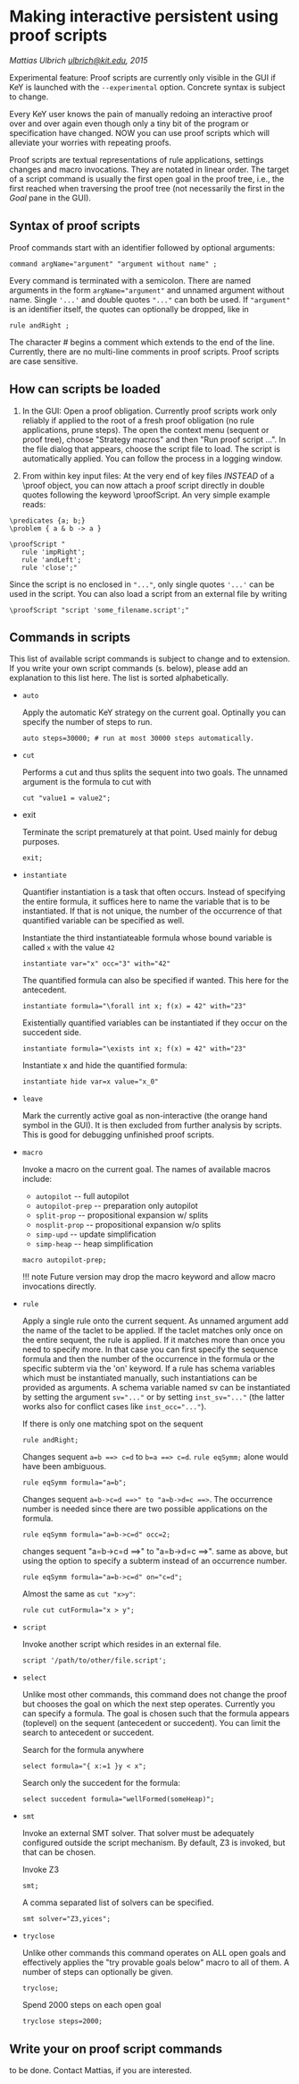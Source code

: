 # Making interactive persistent using proof scripts

*Mattias Ulbrich <ulbrich@kit.edu>, 2015*

Experimental feature: Proof scripts are currently only visible in the GUI if KeY
is launched with the `--experimental` option. Concrete syntax is subject to
change.

Every KeY user knows the pain of manually redoing an interactive proof over and
over again even though only a tiny bit of the program or specification have
changed. NOW you can use proof scripts which will alleviate your worries with
repeating proofs.

Proof scripts are textual representations of rule applications, settings changes
and macro invocations. They are notated in linear order. The target of a script
command is usually the first open goal in the proof tree, i.e., the first
reached when traversing the proof tree (not necessarily the first in the *Goal*
pane in the GUI).


## Syntax of proof scripts

Proof commands start with an identifier followed by optional arguments:

```
command argName="argument" "argument without name" ;
```

Every command is terminated with a semicolon. There are named arguments in the
form `argName="argument"` and unnamed argument without name. Single `'...'` and
double quotes `"..."` can both be used. If `"argument"` is an identifier itself,
the quotes can optionally be dropped, like in

```
rule andRight ;
```


The character # begins a comment which extends to the end of the line.
Currently, there are no multi-line comments in proof scripts. Proof scripts are
case sensitive.


## How can scripts be loaded

1. In the GUI:
Open a proof obligation. Currently proof scripts work only reliably if
applied to the root of a fresh proof obligation (no rule applications,
prune steps). The open the context menu (sequent or proof tree),
choose "Strategy macros" and then "Run proof script ...". In the file
dialog that appears, choose the script file to load. The script is
automatically applied. You can follow the process in a logging window.

2. From within key input files:
At the very end of key files *INSTEAD* of a \proof object, you can now
attach a proof script directly in double quotes following the keyword
\proofScript. An very simple example reads:

```
\predicates {a; b;}
\problem { a & b -> a }

\proofScript "
   rule 'impRight';
   rule 'andLeft';
   rule 'close';"
```

Since the script is no enclosed in `"..."`, only single quotes `'...'` can
be used in the script. You can also load a script from an external
file by writing

```
\proofScript "script 'some_filename.script';"
```


## Commands in scripts

This list of available script commands is subject to change and to extension. If
you write your own script commands (s. below), please add an explanation to this
list here. The list is sorted alphabetically.

* `auto`

  Apply the automatic KeY strategy on the current goal. Optinally you can
  specify the number of steps to run.

  ```
  auto steps=30000; # run at most 30000 steps automatically.
  ```

* `cut`

  Performs a cut and thus splits the sequent into two goals. The unnamed
  argument is the formula to cut with

  ```
  cut "value1 = value2";
  ```

* exit 

  Terminate the script prematurely at that point. Used mainly for debug purposes.

  ```
  exit;
  ```

* `instantiate`

     Quantifier instantiation is a task that often occurs. Instead of specifying
     the entire formula, it suffices here to name the variable that is to be
     instantiated. If that is not unique, the number of the occurrence of that
     quantified variable can be specified as well.

     Instantiate the third instantiateable formula whose bound variable is called
     `x` with the value `42`
     ```
     instantiate var="x" occ="3" with="42"
     ```
     The quantified formula can also be specified if wanted.
     This here for the antecedent.
     ```
     instantiate formula="\forall int x; f(x) = 42" with="23"
     ```
     Existentially quantified variables can be instantiated if they occur on the
     succedent side.
     ```
     instantiate formula="\exists int x; f(x) = 42" with="23"
     ```
     Instantiate x and hide the quantified formula: 
     ```
     instantiate hide var=x value="x_0"
     ```
* `leave`

    Mark the currently active goal as non-interactive (the orange hand symbol in
the GUI). It is then excluded from further analysis by scripts. This is good for
debugging unfinished proof scripts.

* `macro`

    Invoke a macro on the current goal. The names of available macros include:
    
    * `autopilot`      -- full autopilot
    * `autopilot-prep` -- preparation only autopilot
    * `split-prop`     -- propositional expansion w/ splits
    * `nosplit-prop`   -- propositional expansion w/o splits
    * `simp-upd`       -- update simplification
    * `simp-heap`      -- heap simplification

   
    ```
    macro autopilot-prep;
    ```

    !!! note 
        Future version may drop the macro keyword and allow macro
        invocations directly.

* `rule`

     Apply a single rule onto the current sequent. As unnamed argument add the
     name of the taclet to be applied. If the taclet matches only once on the entire
     sequent, the rule is applied. If it matches more than once you need to specify
     more. In that case you can first specify the sequence formula and then the
     number of the occurrence in the formula or the specific subterm via the 'on'
     keyword. If a rule has schema variables which must be instantiated manually,
     such instantiations can be provided as arguments. A schema variable named sv can
     be instantiated by setting the argument `sv="..."` or by setting `inst_sv="..."`
     (the latter works also for conflict cases like `inst_occ="..."`).

     If there is only one matching spot on the sequent
     ``` 
     rule andRight;
     ``` 
     Changes sequent `a=b ==> c=d` to `b=a ==> c=d`.
     `rule eqSymm;` alone would have been ambiguous.
     ```
     rule eqSymm formula="a=b";
     ```
     Changes sequent `a=b->c=d ==>" to "a=b->d=c ==>`.
     The occurrence number is needed since there are two possible applications on the formula.
     ```
     rule eqSymm formula="a=b->c=d" occ=2;
     ```
     
     changes sequent "a=b->c=d ==>" to "a=b->d=c ==>".
     same as above, but using the option to specify a 
     subterm instead of an occurrence number.
     ```
     rule eqSymm formula="a=b->c=d" on="c=d";
     ```
     
     Almost the same as `cut "x>y"`:
     ```
     rule cut cutFormula="x > y";
     ```
     
* `script`

    Invoke another script which resides in an external file.
    ```
    script '/path/to/other/file.script';
    ```

* `select`

     Unlike most other commands, this command does not change the proof but
     chooses the goal on which the next step operates. Currently you can specify
     a formula. The goal is chosen such that the formula appears (toplevel) on the
     sequent (antecedent or succedent). You can limit the search to antecedent or
     succedent.
     
     Search for the formula anywhere
     ```
     select formula="{ x:=1 }y < x";
     ```
     
     Search only the succedent for the formula: 
     ```
     select succedent formula="wellFormed(someHeap)";
     ```
     
* `smt`

    Invoke an external SMT solver. That solver must be adequately
    configured outside the script mechanism. By default, Z3 is invoked,
    but that can be chosen.
    
    Invoke Z3

    ```
    smt;
    ```
    
    A comma separated list of solvers can be specified.
    ```
    smt solver="Z3,yices";
    ```
    
* `tryclose`

    Unlike other commands this command operates on ALL open goals and
    effectively applies the "try provable goals below" macro to all of
    them. A number of steps can optionally be given.

    ```
    tryclose;
    ```
    
    Spend 2000 steps on each open goal
    ```
    tryclose steps=2000;
    ```
    


## Write your on proof script commands

to be done.
Contact Mattias, if you are interested.
